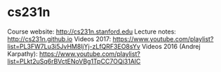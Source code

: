 # cs231n
Course website: http://cs231n.stanford.edu
Lecture notes: http://cs231n.github.io
Videos 2017: https://www.youtube.com/playlist?list=PL3FW7Lu3i5JvHM8ljYj-zLfQRF3EO8sYv
Videos 2016 (Andrej Karpathy): https://www.youtube.com/playlist?list=PLkt2uSq6rBVctENoVBg1TpCC7OQi31AlC
